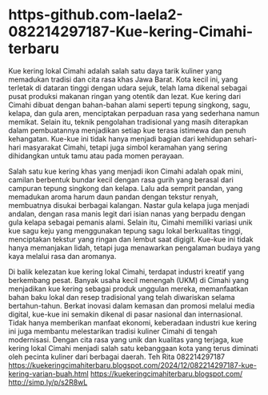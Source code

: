 # https-github.com-laela2-082214297187-Kue-kering-Cimahi-terbaru
Kue kering lokal Cimahi adalah salah satu daya tarik kuliner yang memadukan tradisi dan cita rasa khas Jawa Barat. Kota kecil ini, yang terletak di dataran tinggi dengan udara sejuk, telah lama dikenal sebagai pusat produksi makanan ringan yang otentik dan lezat. Kue kering dari Cimahi dibuat dengan bahan-bahan alami seperti tepung singkong, sagu, kelapa, dan gula aren, menciptakan perpaduan rasa yang sederhana namun memikat. Selain itu, teknik pengolahan tradisional yang masih diterapkan dalam pembuatannya menjadikan setiap kue terasa istimewa dan penuh kehangatan. Kue-kue ini tidak hanya menjadi bagian dari kehidupan sehari-hari masyarakat Cimahi, tetapi juga simbol keramahan yang sering dihidangkan untuk tamu atau pada momen perayaan.

Salah satu kue kering khas yang menjadi ikon Cimahi adalah opak mini, camilan berbentuk bundar kecil dengan rasa gurih yang berasal dari campuran tepung singkong dan kelapa. Lalu ada semprit pandan, yang memadukan aroma harum daun pandan dengan tekstur renyah, membuatnya disukai berbagai kalangan. Nastar gula kelapa juga menjadi andalan, dengan rasa manis legit dari isian nanas yang berpadu dengan gula kelapa sebagai pemanis alami. Selain itu, Cimahi memiliki variasi unik kue sagu keju yang menggunakan tepung sagu lokal berkualitas tinggi, menciptakan tekstur yang ringan dan lembut saat digigit. Kue-kue ini tidak hanya memanjakan lidah, tetapi juga menawarkan pengalaman budaya yang kaya melalui rasa dan aromanya.

Di balik kelezatan kue kering lokal Cimahi, terdapat industri kreatif yang berkembang pesat. Banyak usaha kecil menengah (UKM) di Cimahi yang menjadikan kue kering sebagai produk unggulan mereka, memanfaatkan bahan baku lokal dan resep tradisional yang telah diwariskan selama bertahun-tahun. Berkat inovasi dalam kemasan dan promosi melalui media digital, kue-kue ini semakin dikenal di pasar nasional dan internasional. Tidak hanya memberikan manfaat ekonomi, keberadaan industri kue kering ini juga membantu melestarikan tradisi kuliner Cimahi di tengah modernisasi. Dengan cita rasa yang unik dan kualitas yang terjaga, kue kering lokal Cimahi menjadi salah satu kebanggaan kota yang terus diminati oleh pecinta kuliner dari berbagai daerah.
Teh Rita
082214297187
https://kuekeringcimahiterbaru.blogspot.com/2024/12/082214297187-kue-kering-varian-buah.html
https://kuekeringcimahiterbaru.blogspot.com/
 http://simp.ly/p/s2R8wL
